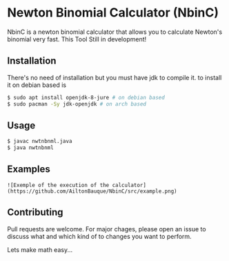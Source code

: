 # Newton Binomial Calculator (NbinC)

NbinC is a newton binomial calculator that allows you to calculate Newton's binomial very fast. This Tool Still in development!

## Installation
There's no need of installation but you must have jdk to compile it.
to install it on debian based is
```bash
$ sudo apt install openjdk-8-jure # on debian based 
$ sudo pacman -Sy jdk-openjdk # on arch based 
```

## Usage
```bash
$ javac nwtnbnml.java
$ java nwtnbnml
```
## Examples
	![Exemple of the execution of the calculator](https://github.com/AiltonBauque/NbinC/src/example.png)


## Contributing
Pull requests are welcome. For major chages, please open an issue to discuss what and which kind of to changes you want to perform.

Lets make math easy...
